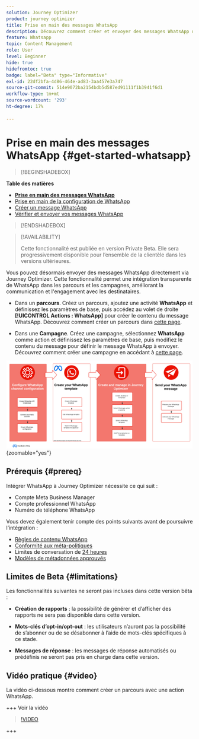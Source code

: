 ```yaml
---
solution: Journey Optimizer
product: journey optimizer
title: Prise en main des messages WhatsApp
description: Découvrez comment créer et envoyer des messages WhatsApp dans Journey Optimizer
feature: Whatsapp
topic: Content Management
role: User
level: Beginner
hide: true
hidefromtoc: true
badge: label="Beta" type="Informative"
exl-id: 22df2bfa-4d86-464e-ad83-3aa457e3a747
source-git-commit: 514e9072ba2154bdb5d587ed91111f1b3941f6d1
workflow-type: tm+mt
source-wordcount: '293'
ht-degree: 17%

---
```


# Prise en main des messages WhatsApp {#get-started-whatsapp}

>[!BEGINSHADEBOX]

**Table des matières**

* **[Prise en main des messages WhatsApp](get-started-whatsapp.md)**
* [Prise en main de la configuration de WhatsApp](whatsapp-configuration.md)
* [Créer un message WhatsApp](create-whatsapp.md)
* [Vérifier et envoyer vos messages WhatsApp](send-whatsapp.md)

>[!ENDSHADEBOX]

>[!AVAILABILITY]
>
>Cette fonctionnalité est publiée en version Private Beta. Elle sera progressivement disponible pour l’ensemble de la clientèle dans les versions ultérieures.

Vous pouvez désormais envoyer des messages WhatsApp directement via Journey Optimizer. Cette fonctionnalité permet une intégration transparente de WhatsApp dans les parcours et les campagnes, améliorant la communication et l&#39;engagement avec les destinataires.

* Dans un **parcours**. Créez un parcours, ajoutez une activité **WhatsApp** et définissez les paramètres de base, puis accédez au volet de droite **[!UICONTROL Actions : WhatsApp]** pour créer le contenu du message WhatsApp. Découvrez comment créer un parcours dans [cette page](../building-journeys/journey-gs.md).

* Dans une **Campagne**. Créez une campagne, sélectionnez **WhatsApp** comme action et définissez les paramètres de base, puis modifiez le contenu du message pour définir le message WhatsApp à envoyer. Découvrez comment créer une campagne en accédant à [cette page](../campaigns/create-campaign.md#configure).

![](assets/do-not-localize/whatsapp-beta.png){zoomable="yes"}

## Prérequis {#prereq}

Intégrer WhatsApp à Journey Optimizer nécessite ce qui suit :

* Compte Meta Business Manager
* Compte professionnel WhatsApp
* Numéro de téléphone WhatsApp

Vous devez également tenir compte des points suivants avant de poursuivre l’intégration :

* [ Règles de contenu WhatsApp ](https://www.whatsapp.com/legal/messaging-guidelines)
* [Conformité aux méta-politiques](https://www.whatsapp.com/legal)
* Limites de conversation de [24 heures](https://developers.facebook.com/docs/whatsapp/messaging-limits/)
* [Modèles de métadonnées approuvés](https://developers.facebook.com/docs/whatsapp/message-templates/guidelines/)

## Limites de Beta {#limitations}

Les fonctionnalités suivantes ne seront pas incluses dans cette version bêta :

* **Création de rapports** : la possibilité de générer et d’afficher des rapports ne sera pas disponible dans cette version.

* **Mots-clés d’opt-in/opt-out** : les utilisateurs n’auront pas la possibilité de s’abonner ou de se désabonner à l’aide de mots-clés spécifiques à ce stade.

* **Messages de réponse** : les messages de réponse automatisés ou prédéfinis ne seront pas pris en charge dans cette version.

## Vidéo pratique {#video}

La vidéo ci-dessous montre comment créer un parcours avec une action WhatsApp.

+++ Voir la vidéo

>[!VIDEO](https://video.tv.adobe.com/v/3451621?learn=on)

+++
